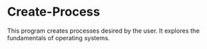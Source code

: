 # Create-Process
This program creates processes desired by the user. It explores the fundamentals of operating systems.
